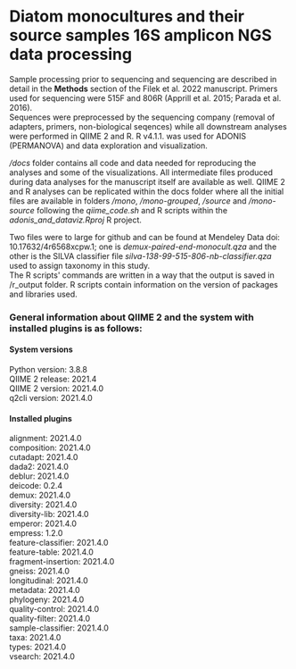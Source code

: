 # Diatom monocultures and their source samples 16S amplicon NGS data processing
Sample processing prior to sequencing and sequencing are described in detail in the **Methods** section of the Filek et al. 2022 manuscript. Primers used for sequencing were 515F and 806R (Apprill et al. 2015; Parada et al. 2016).  
Sequences were preprocessed by the sequencing company (removal of adapters, primers, non-biological seqences) while all downstream analyses were performed in QIIME 2 and R. R v4.1.1. was used for ADONIS (PERMANOVA) and data exploration and visualization.  
  
*/docs* folder contains all code and data needed for reproducing the analyses and some of the visualizations. All intermediate files produced during data analyses for the manuscript itself are available as well. QIIME 2 and R analyses can be replicated within the docs folder where all the initial files are available in folders */mono*, */mono-grouped*, */source* and */mono-source* following the *qiime_code.sh* and R scripts within the *adonis_and_dataviz.Rproj* R project. 
  
Two files were to large for github and can be found at Mendeley Data doi: 10.17632/4r6568xcpw.1; one is *demux-paired-end-monocult.qza* and the other is the SILVA classifier file *silva-138-99-515-806-nb-classifier.qza* used to assign taxonomy in this study.  
The R scripts' commands are written in a way that the output is saved in /r_output folder. R scripts contain information on the version of packages and libraries used.

### General information about QIIME 2 and the system with installed plugins is as follows:
#### System versions
Python version: 3.8.8  
QIIME 2 release: 2021.4  
QIIME 2 version: 2021.4.0  
q2cli version: 2021.4.0  
#### Installed plugins
alignment: 2021.4.0  
composition: 2021.4.0  
cutadapt: 2021.4.0  
dada2: 2021.4.0  
deblur: 2021.4.0  
deicode: 0.2.4  
demux: 2021.4.0  
diversity: 2021.4.0  
diversity-lib: 2021.4.0  
emperor: 2021.4.0  
empress: 1.2.0  
feature-classifier: 2021.4.0  
feature-table: 2021.4.0  
fragment-insertion: 2021.4.0  
gneiss: 2021.4.0  
longitudinal: 2021.4.0  
metadata: 2021.4.0  
phylogeny: 2021.4.0  
quality-control: 2021.4.0  
quality-filter: 2021.4.0  
sample-classifier: 2021.4.0  
taxa: 2021.4.0  
types: 2021.4.0  
vsearch: 2021.4.0  
